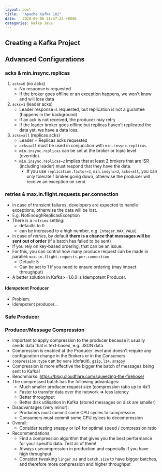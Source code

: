 ```yaml
---
layout: post
title:  "Apache Kafka 102"
date:   2020-09-06 11:47:22 +0800
categories: Kafka Java
---
```


## Creating a Kafka Project


## Advanced Configurations
### acks & min.insync.replicas
1. `acks=0` (no acks)
   * No response is requested
   * If the broker goes offline or an exception happens, we won't know and will lose data
2. `acks=1` (leader acks)
   * Leader response is requested, but replication is not a gurantee (happens in the background)
   * If an ack is not received, the producer may retry
   * If the leader broker goes offline but replicas haven't replicated the data yet, we have a data loss.
3. `acks=all` (replicas acks)
   * Leader + Replicas acks requested
   * `acks=all` must be used in conjunction with `min.insync.replicas`.
   * `min.insync.replicas` can be set at the broker or topic level (override).
   * `min.insync.replicas=2` implies that at least 2 brokers that are ISR (including leader) must respond that they have the data.
     * If you use `replication.factor=3`, `min.insync=2`, `acks=all`, you can only tolerate 1 broker going down, otherwise the producer will receive an exception on send.

### retries & max.in.flight.requests.per.connection
* In case of transient failures, developers are expected to handle exceptions, otherwise the data will be lost.
* E.g. NotEnoughReplicasException
* There is a `retries` setting:
  * defaults to 0
  * can be increased to a high number, e.g. `Integer.MAX_VALUE`
* In case of *retries*, by default **there is a chance that messages will be sent out of order** (if a batch has failed to be sent)
* If you rely on key-based ordering, that can be an issue.
* For this, you can control how many produce request can be made in parallel: `max.in.flight.requests.per.connection`
  * Default: 5
  * Can be set to 1 if you need to ensure ordering (may impact throughput)
* A better solution in Kafka>=1.0.0 is Idempotent Producer.

#### Idempotent Producer
* Problem:
* Idempotent producer...

### Safe Producer
### Producer/Message Compression
* Important to apply compression to the producer because it usually sends data that is text-based, e.g. JSON data
* Compression is enabled at the Producer level and doesn't require any configuration change in the Brokers or in the Consumers.
* `compression.type` can be `none` (default), `gzip`, `lz4`, `snappy`
* Compression is more effective the bigger the batch of messages being sent to Kafka!
* Benchmarks: https://blog.cloudflare.com/squeezing-the-firehose/
* The compressed batch has the following advantages:
  * Much smaller producer request size (compression ratio up to 4x!)
  * Faster to transfer data over the network => less latency
  * Better throughput
  * Better disk utilisation in Kafka (stored messages on disk are smaller)
* Disadvantages (very minor):
  * Producers must commit some CPU cycles to compression
  * Consumers must commit some CPU cylces to decompression
* Overall:
  * Consider testing snappy or lz4 for optimal speed / compression ratio
* Recommendations
  * Find a compression algorithm that gives you the best performance for your specific data. Test all of them!
  * Always usecompression in production and especially if you have high throughput
  * Consider tweaking `linger.ms` and `batch.size` to have bigger batches, and therefore more compression and higher throughput